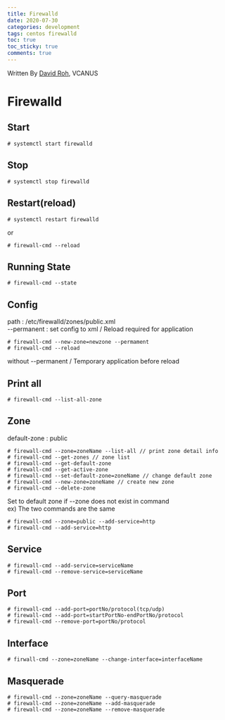 ```yaml
---
title: Firewalld
date: 2020-07-30
categories: development
tags: centos firewalld
toc: true
toc_sticky: true
comments: true
---
```


Written By [David Roh](https://github.com/tsedek), VCANUS

# Firewalld

## Start

```
# systemctl start firewalld
```

## Stop

```
# systemctl stop firewalld
```

## Restart(reload)

```
# systemctl restart firewalld
```
or
```
# firewall-cmd --reload
```

## Running State

```
# firewall-cmd --state
```

## Config

path : /etc/firewalld/zones/public.xml<br>
--permanent : set config to xml / Reload required for application
```
# firewall-cmd --new-zone=newzone --permament
# firewall-cmd --reload
```

without --permanent / Temporary application before reload

## Print all

```
# firewall-cmd --list-all-zone
```

## Zone
default-zone : public
```
# firewall-cmd --zone=zoneName --list-all // print zone detail info
# firewall-cmd --get-zones // zone list
# firewall-cmd --get-default-zone
# firewall-cmd --get-active-zone
# firewall-cmd --set-default-zone=zoneName // change default zone
# firewall-cmd --new-zone=zoneName // create new zone
# firewall-cmd --delete-zone
```
Set to default zone if --zone does not exist in command <br>
ex) The two commands are the same
```
# firewall-cmd --zone=public --add-service=http
# firewall-cmd --add-service=http
```

## Service

```
# firewall-cmd --add-service=serviceName
# firewall-cmd --remove-service=serviceName
```

## Port

```
# firewall-cmd --add-port=portNo/protocol(tcp/udp)
# firewall-cmd --add-port=startPortNo-endPortNo/protocol
# firewall-cmd --remove-port=portNo/protocol
```

## Interface

```
# firwall-cmd --zone=zoneName --change-interface=interfaceName
```

## Masquerade

```
# firewall-cmd --zone=zoneName --query-masquerade
# firewall-cmd --zone=zoneName --add-masquerade
# firewall-cmd --zone=zoneName --remove-masquerade
```
